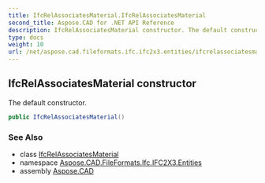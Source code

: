 ```yaml
---
title: IfcRelAssociatesMaterial.IfcRelAssociatesMaterial
second_title: Aspose.CAD for .NET API Reference
description: IfcRelAssociatesMaterial constructor. The default constructor
type: docs
weight: 10
url: /net/aspose.cad.fileformats.ifc.ifc2x3.entities/ifcrelassociatesmaterial/ifcrelassociatesmaterial/
---
```

## IfcRelAssociatesMaterial constructor

The default constructor.

```csharp
public IfcRelAssociatesMaterial()
```

### See Also

* class [IfcRelAssociatesMaterial](../)
* namespace [Aspose.CAD.FileFormats.Ifc.IFC2X3.Entities](../../ifcrelassociatesmaterial/)
* assembly [Aspose.CAD](../../../)


